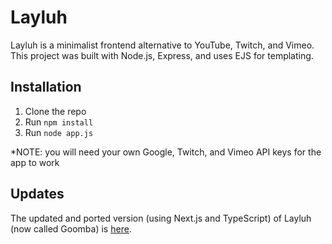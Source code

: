 # Layluh

Layluh is a minimalist frontend alternative to YouTube, Twitch, and Vimeo. This project was built with Node.js, Express, and uses EJS for templating.  

## Installation

1. Clone the repo  
2. Run `npm install`  
3. Run `node app.js`  

*NOTE: you will need your own Google, Twitch, and Vimeo API keys for the app to work

## Updates
The updated and ported version (using Next.js and TypeScript) of Layluh (now called Goomba) is [here](https://github.com/gguev/goomba-v2). 
